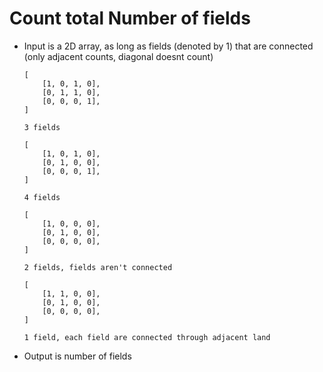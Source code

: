 # Count total Number of fields

- Input is a 2D array, as long as fields (denoted by 1) that are connected (only adjacent counts, diagonal doesnt count)

  ```
  [
      [1, 0, 1, 0],
      [0, 1, 1, 0],
      [0, 0, 0, 1],
  ]

  3 fields
  ```

  ```
  [
      [1, 0, 1, 0],
      [0, 1, 0, 0],
      [0, 0, 0, 1],
  ]

  4 fields
  ```

  ```
  [
      [1, 0, 0, 0],
      [0, 1, 0, 0],
      [0, 0, 0, 0],
  ]

  2 fields, fields aren't connected
  ```

  ```
  [
      [1, 1, 0, 0],
      [0, 1, 0, 0],
      [0, 0, 0, 0],
  ]

  1 field, each field are connected through adjacent land
  ```

- Output is number of fields
